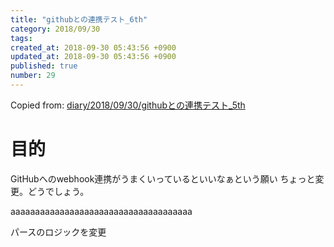 ```yaml
---
title: "githubとの連携テスト_6th"
category: 2018/09/30
tags: 
created_at: 2018-09-30 05:43:56 +0900
updated_at: 2018-09-30 05:43:56 +0900
published: true
number: 29
---
```


Copied from: [diary/2018/09/30/githubとの連携テスト_5th](/posts/28)

# 目的
GitHubへのwebhook連携がうまくいっているといいなぁという願い
ちょっと変更。どうでしょう。

aaaaaaaaaaaaaaaaaaaaaaaaaaaaaaaaaaaaa

パースのロジックを変更
